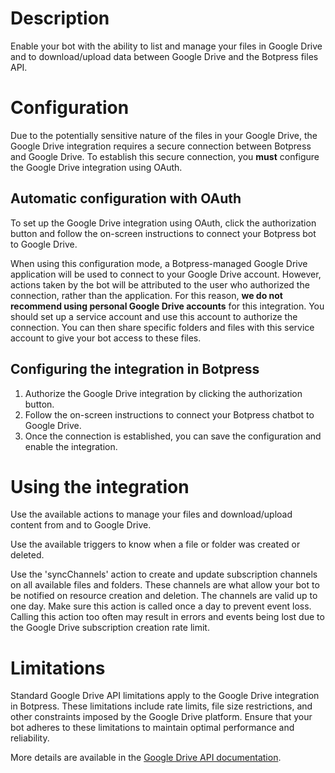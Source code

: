 # Description

Enable your bot with the ability to list and manage your files in Google Drive and to download/upload data between Google Drive and the Botpress files API.

# Configuration

Due to the potentially sensitive nature of the files in your Google Drive, the Google Drive integration requires a secure connection between Botpress and Google Drive. To establish this secure connection, you **must** configure the Google Drive integration using OAuth.

## Automatic configuration with OAuth

To set up the Google Drive integration using OAuth, click the authorization button and follow the on-screen instructions to connect your Botpress bot to Google Drive.

When using this configuration mode, a Botpress-managed Google Drive application will be used to connect to your Google Drive account. However, actions taken by the bot will be attributed to the user who authorized the connection, rather than the application. For this reason, **we do not recommend using personal Google Drive accounts** for this integration. You should set up a service account and use this account to authorize the connection. You can then share specific folders and files with this service account to give your bot access to these files.

## Configuring the integration in Botpress

1. Authorize the Google Drive integration by clicking the authorization button.
2. Follow the on-screen instructions to connect your Botpress chatbot to Google Drive.
3. Once the connection is established, you can save the configuration and enable the integration.

# Using the integration

Use the available actions to manage your files and download/upload content from and to Google Drive.

Use the available triggers to know when a file or folder was created or deleted.

Use the 'syncChannels' action to create and update subscription channels on all available files and folders. These channels are what allow your bot to be notified on resource creation and deletion. The channels are valid up to one day. Make sure this action is called once a day to prevent event loss. Calling this action too often may result in errors and events being lost due to the Google Drive subscription creation rate limit.

# Limitations

Standard Google Drive API limitations apply to the Google Drive integration in Botpress. These limitations include rate limits, file size restrictions, and other constraints imposed by the Google Drive platform. Ensure that your bot adheres to these limitations to maintain optimal performance and reliability.

More details are available in the [Google Drive API documentation](https://developers.google.com/drive/api/guides/about-sdk).
